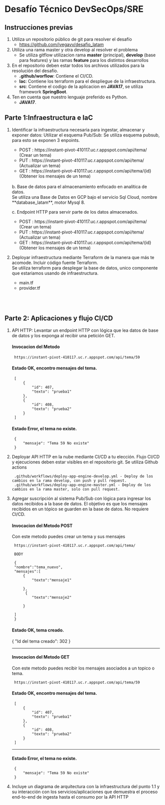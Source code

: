 Desafío Técnico DevSecOps/SRE
===============

Instrucciones previas
---------------	
1. Utiliza un repositorio público de git para resolver el desafío
    - https://github.com/jvegavv/desafio_latam
2. Utiliza una rama master y otra develop al resolver el problema
    - Se utiliza gitflow utilizacion rama **master** (principal), **develop** (base para features) y las ramas **feature** para los distintos desarrollos 
3. En el repositorio deben estar todos los archivos utilizados para la resolución del
desafío.
    - **.github/worflow**: Contiene el CI/CD.
    - **Iac**: Contiene los terraform para el despliegue de la infraestructura. 
    - **src**: Contiene el codigo de la aplicacion en **JAVA17**, se utiliza framework **SpringBoot**.
4. Ten en cuenta que nuestro lenguaje preferido es Python.
    - **JAVA17**.


Parte 1:Infraestructura e IaC
---------------	

1. Identificar la infraestructura necesaria para ingestar, almacenar y exponer datos:
    Utilizar el esquema Pub/Sub: Se utiliza esquema pubsub, para esto se exponen 3 enpoints.
    <ul>
        <li> POST : https://instant-pivot-410117.uc.r.appspot.com/api/tema/ (Crear un tema)</li>
        <li> PUT : https://instant-pivot-410117.uc.r.appspot.com/api/tema/ (Actualizar un tema)</li>
        <li> GET : https://instant-pivot-410117.uc.r.appspot.com/api/tema/{id} (Obtener los mensajes de un tema)</li>
    </ul>
    </br>
    b. Base de datos para el almacenamiento enfocado en analítica de datos.</br>
    Se utiliza una Base de Datos en GCP bajo el servicio Sql Cloud, nombre **database_latam**, motor Mysql 8.

    c. Endpoint HTTP para servir parte de los datos almacenados.
    <ul>
        <li> POST : https://instant-pivot-410117.uc.r.appspot.com/api/tema/ (Crear un tema)</li>
        <li> PUT : https://instant-pivot-410117.uc.r.appspot.com/api/tema/ (Actualizar un tema)</li>
        <li> GET : https://instant-pivot-410117.uc.r.appspot.com/api/tema/{id} (Obtener los mensajes de un tema)</li>
    </ul>

2. Deployar infraestructura mediante Terraform de la manera que más te acomode. Incluir código fuente Terraform.</br>
    Se utiliza terraform para desplegar la base de datos, unico componente que estariamos usando de infraestructura.
     <ul>
        <li>main.tf</li>
        <li>provider.tf</li>
    </ul>
</br>
</br>

Parte 2: Aplicaciones y flujo CI/CD
---------------	
1. API HTTP: Levantar un endpoint HTTP con lógica que lea datos de base de datos y los exponga al recibir una petición GET.<br>

    #### Invocacion del Metodo
        https://instant-pivot-410117.uc.r.appspot.com/api/tema/59

    #### Estado OK, encontro mensajes del tema.
        [
            {
                "id": 407,
                "texto": "prueba1"
            },
            {
                "id": 408,
                "texto": "prueba2"
            }
        ]

    #### Estado Error, el tema no existe.
        {
            "mensaje": "Tema 59 No existe"
        }




2. Deployar API HTTP en la nube mediante CI/CD a tu elección. Flujo CI/CD y ejecuciones deben estar visibles en el repositorio git.
    Se utiliza Github actions

        .github/workflows/deploy-app-engine-develop.yml - Deploy de los cambios en la rama develop, con push y pull request.
        .github/workflows/deploy-app-engine-master.yml - Deploy de los cambios en la rama master, solo con pull request.

3. Agregar suscripción al sistema Pub/Sub con lógica para ingresar los datos recibidos a la base de datos. El objetivo es que los mensajes recibidos en un tópico se guarden en la base de datos. No requiere CI/CD.

     #### Invocacion del Metodo POST
     Con este metodo puedes crear un tema y sus mensajes

        https://instant-pivot-410117.uc.r.appspot.com/api/tema/

        BODY

        {
        "nombre":"tema_nuevo",
        "mensajes":[
            {
                "texto":"mensaje1"

            },
             {
                "texto":"mensaje2"
                
            }

        ]
        }

    #### Estado OK, tema creado.  
    {
        "Id del tema creado": 302
    }
    _________________

    #### Invocacion del Metodo GET
     Con este metodo puedes recibir los mensajes asociados a un topico o tema.

        https://instant-pivot-410117.uc.r.appspot.com/api/tema/59

    #### Estado OK, encontro mensajes del tema.
        [
            {
                "id": 407,
                "texto": "prueba1"
            },
            {
                "id": 408,
                "texto": "prueba2"
            }
        ]
     _________________
   

    


    #### Estado Error, el tema no existe.
        {
            "mensaje": "Tema 59 No existe"
        }



4. Incluye un diagrama de arquitectura con la infraestructura del punto 1.1 y su
interacción con los servicios/aplicaciones que demuestra el proceso end-to-end de
ingesta hasta el consumo por la API HTTP